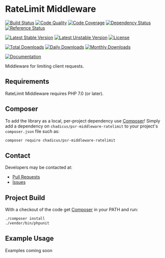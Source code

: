 # RateLimit Middleware

[![Build Status](https://travis-ci.org/chadicus/psr-middleware-ratelimit.svg?branch=master)](https://travis-ci.org/chadicus/psr-middleware-ratelimit)
[![Code Quality](https://scrutinizer-ci.com/g/chadicus/psr-middleware-ratelimit/badges/quality-score.png?b=master)](https://scrutinizer-ci.com/g/chadicus/psr-middleware-ratelimit/?branch=master)
[![Code Coverage](https://coveralls.io/repos/github/chadicus/psr-middleware-ratelimit/badge.svg?branch=master)](https://coveralls.io/github/chadicus/psr-middleware-ratelimit?branch=master)
[![Dependency Status](https://www.versioneye.com/user/projects/55b9075e653762001a0012b3/badge.svg?style=flat)](https://www.versioneye.com/user/projects/55b9075e653762001a0012b3)
[![Reference Status](https://www.versioneye.com/php/chadicus:psr-middleware-ratelimit/reference_badge.svg?style=flat)](https://www.versioneye.com/php/chadicus:psr-middleware-ratelimit/references)

[![Latest Stable Version](https://poser.pugx.org/chadicus/psr-middleware-ratelimit/v/stable)](https://packagist.org/packages/chadicus/psr-middleware-ratelimit)
[![Latest Unstable Version](https://poser.pugx.org/chadicus/psr-middleware-ratelimit/v/unstable)](https://packagist.org/packages/chadicus/psr-middleware-ratelimit)
[![License](https://poser.pugx.org/chadicus/psr-middleware-ratelimit/license)](https://packagist.org/packages/chadicus/psr-middleware-ratelimit)

[![Total Downloads](https://poser.pugx.org/chadicus/psr-middleware-ratelimit/downloads)](https://packagist.org/packages/chadicus/psr-middleware-ratelimit)
[![Daily Downloads](https://poser.pugx.org/chadicus/psr-middleware-ratelimit/d/daily)](https://packagist.org/packages/chadicus/psr-middleware-ratelimit)
[![Monthly Downloads](https://poser.pugx.org/chadicus/psr-middleware-ratelimit/d/monthly)](https://packagist.org/packages/chadicus/psr-middleware-ratelimit)

[![Documentation](https://img.shields.io/badge/reference-phpdoc-blue.svg?style=flat)](http://pholiophp.org/chadicus/psr-middleware-ratelimit)

Middleware for limiting client requests.

## Requirements

RateLimit Middleware requires PHP 7.0 (or later).

## Composer
To add the library as a local, per-project dependency use [Composer](http://getcomposer.org)! Simply add a dependency on
`chadicus/psr-middleware-ratelimit` to your project's `composer.json` file such as:

```sh
composer require chadicus/psr-middleware-ratelimit
```

## Contact
Developers may be contacted at:

 * [Pull Requests](https://github.com/chadicus/psr-middleware-ratelimit/pulls)
 * [Issues](https://github.com/chadicus/psr-middleware-ratelimit/issues)

## Project Build
With a checkout of the code get [Composer](http://getcomposer.org) in your PATH and run:

```sh
./composer install
./vendor/bin/phpunit
```
## Example Usage

Examples coming soon
